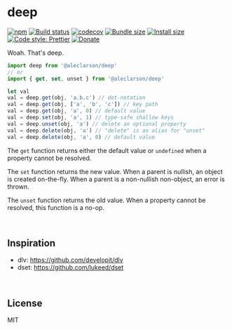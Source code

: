 # deep

[![npm](https://img.shields.io/npm/v/@aleclarson/deep.svg)](https://www.npmjs.com/package/@aleclarson/deep)
[![Build status](https://travis-ci.org/aleclarson/deep.svg?branch=master)](https://travis-ci.org/aleclarson/deep)
[![codecov](https://codecov.io/gh/aleclarson/deep/branch/master/graph/badge.svg)](https://codecov.io/gh/aleclarson/deep)
[![Bundle size](https://badgen.net/bundlephobia/min/@aleclarson/deep)](https://bundlephobia.com/result?p=@aleclarson/deep)
[![Install size](https://packagephobia.now.sh/badge?p=@aleclarson/deep)](https://packagephobia.now.sh/result?p=@aleclarson/deep)
[![Code style: Prettier](https://img.shields.io/badge/code_style-prettier-ff69b4.svg)](https://github.com/prettier/prettier)
[![Donate](https://img.shields.io/badge/Donate-PayPal-green.svg)](https://paypal.me/alecdotbiz)

Woah. That's deep.

```js
import deep from '@aleclarson/deep'
// or
import { get, set, unset } from '@aleclarson/deep'

let val
val = deep.get(obj, 'a.b.c') // dot-notation
val = deep.get(obj, ['a', 'b', 'c']) // key path
val = deep.get(obj, 'a', 0) // default value
val = deep.set(obj, 'a', 1) // type-safe shallow keys
val = deep.unset(obj, 'a') // delete an optional property
val = deep.delete(obj, 'a') // "delete" is an alias for "unset"
val = deep.delete(obj, 'a', 0) // default value
```

The `get` function returns either the default value or `undefined` when a
property cannot be resolved.

The `set` function returns the new value. When a parent is nullish, an object is
created on-the-fly. When a parent is a non-nullish non-object, an error is thrown.

The `unset` function returns the old value. When a property cannot be resolved,
this function is a no-op.

&nbsp;

## Inspiration

- dlv: https://github.com/developit/dlv
- dset: https://github.com/lukeed/dset

&nbsp;

## License

MIT
